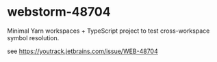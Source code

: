 # webstorm-48704

Minimal Yarn workspaces + TypeScript project to test cross-workspace symbol resolution.

see https://youtrack.jetbrains.com/issue/WEB-48704
